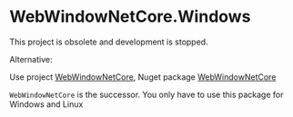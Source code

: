 # WebWindowNetCore.Windows

This project is obsolete and development is stopped.

Alternative:

Use project [WebWindowNetCore](https://github.com/uriegel/WebWindowNetCore), Nuget package [WebWindowNetCore](https://www.nuget.org/packages/WebWindowNetCore/)

```WebWindowNetCore``` is the successor. You only have to use this package for Windows and Linux 

